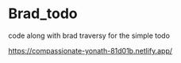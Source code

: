 # Brad_todo

code along with brad traversy for the simple todo

https://compassionate-yonath-81d01b.netlify.app/
